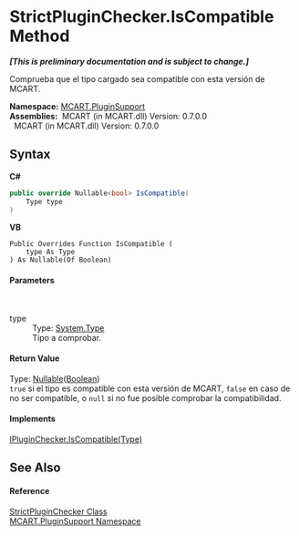 # StrictPluginChecker.IsCompatible Method 
 _**\[This is preliminary documentation and is subject to change.\]**_

Comprueba que el tipo cargado sea compatible con esta versión de MCART.

**Namespace:**&nbsp;<a href="4abc7841-aae2-1ecc-94fa-a3d251746bda">MCART.PluginSupport</a><br />**Assemblies:**&nbsp;&nbsp;MCART (in MCART.dll) Version: 0.7.0.0<br />&nbsp;&nbsp;MCART (in MCART.dll) Version: 0.7.0.0<br />

## Syntax

**C#**<br />
``` C#
public override Nullable<bool> IsCompatible(
	Type type
)
```

**VB**<br />
``` VB
Public Overrides Function IsCompatible ( 
	type As Type
) As Nullable(Of Boolean)
```


#### Parameters
&nbsp;<dl><dt>type</dt><dd>Type: <a href="http://msdn2.microsoft.com/es-es/library/42892f65" target="_blank">System.Type</a><br />Tipo a comprobar.</dd></dl>

#### Return Value
Type: <a href="http://msdn2.microsoft.com/es-es/library/b3h38hb0" target="_blank">Nullable</a>(<a href="http://msdn2.microsoft.com/es-es/library/a28wyd50" target="_blank">Boolean</a>)<br />`true` si el tipo es compatible con esta versión de MCART, `false` en caso de no ser compatible, o `null` si no fue posible comprobar la compatibilidad.

#### Implements
<a href="96e5ff36-7caa-9bdd-e770-723bc215d564">IPluginChecker.IsCompatible(Type)</a><br />

## See Also


#### Reference
<a href="5f362a0a-7aaf-017c-c104-e1b4294043e9">StrictPluginChecker Class</a><br /><a href="4abc7841-aae2-1ecc-94fa-a3d251746bda">MCART.PluginSupport Namespace</a><br />